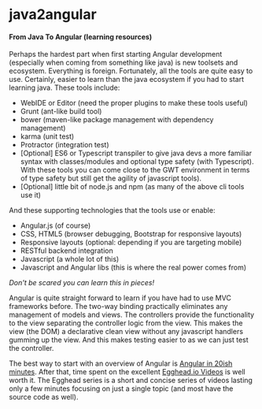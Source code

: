 # java2angular

#### From Java To Angular (learning resources)


Perhaps the hardest part when first starting Angular development (especially when coming from something like java) is new toolsets and ecosystem. Everything is foreign. Fortunately, all the tools are quite easy to use. Certainly, easier to learn than the java ecosystem if you had to start learning java. 
These tools include:
* WebIDE or Editor (need the proper plugins to make these tools useful)
* Grunt (ant-like build tool)
* bower (maven-like package management with dependency management)
* karma (unit test)
* Protractor (integration test)
* [Optional] ES6 or Typescript transpiler to give java devs a more familiar syntax with classes/modules and optional type safety (with Typescript). With these tools you can come close to the GWT environment in terms of type safety but still get the agility of javascript tools).
* [Optional] little bit of node.js and npm (as many of the above cli tools use it)

And these supporting technologies that the tools use or enable:
* Angular.js (of course)
* CSS, HTML5 (browser debugging, Bootstrap for responsive layouts)
* Responsive layouts (optional: depending if you are targeting mobile)
* RESTful backend integration
* Javascript (a whole lot of this)
* Javascript and Angular libs (this is where the real power comes from)

_Don't be scared you can learn this in pieces!_

Angular is quite straight forward to learn if you have had to use MVC frameworks before. The two-way binding practically eliminates any management of models and views. The controllers provide the functionality to the view separating the controller logic from the view. This makes the view (the DOM) a declarative clean view without any javascript handlers gumming up the view. And this makes testing easier to as we can just test the controller.

The best way to start with an overview of Angular is [Angular in 20ish minutes](https://www.youtube.com/watch?v=tnXO-i7944M). After that, time spent on the excellent [Egghead.io Videos](https://egghead.io/technologies/angularjs?order=ASC) is well worth it. The Egghead series is a short and concise series of videos lasting only a few minutes focusing on just a single topic (and most have the source code as well).
 
